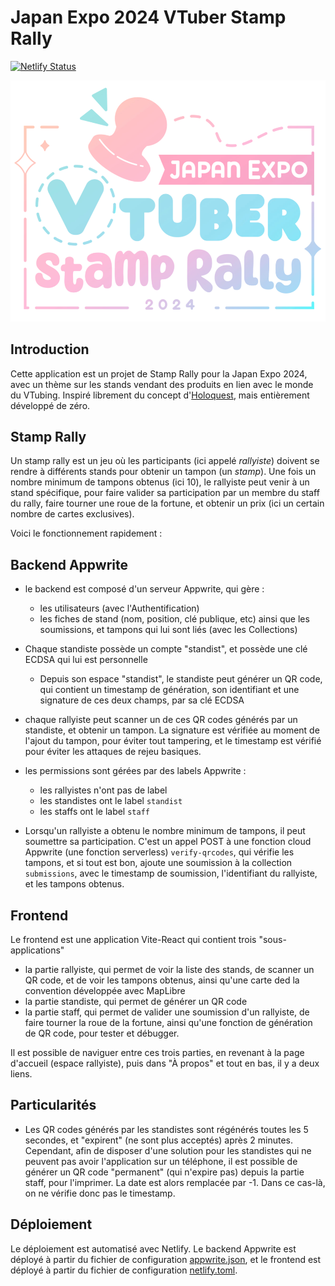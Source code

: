  # Japan Expo 2024 VTuber Stamp Rally
[![Netlify Status](https://api.netlify.com/api/v1/badges/0ca7b7bc-c703-4bce-b845-1e5670cc3c01/deploy-status)](https://app.netlify.com/sites/stamp-rally-devel/deploys)

![Logo](/web/src/assets/logo.png)

## Introduction
Cette application est un projet de Stamp Rally pour la Japan Expo 2024, avec un thème sur les stands vendant des produits en lien avec le monde du VTubing. Inspiré librement du concept d'[Holoquest](https://github.com/watsonindustries/holoquest), mais entièrement développé de zéro. 

## Stamp Rally
Un stamp rally est un jeu où les participants (ici appelé _rallyiste_) doivent se rendre à différents stands pour obtenir un tampon (un _stamp_). Une fois un nombre minimum de tampons obtenus (ici 10), le rallyiste peut venir à un stand spécifique, pour faire valider sa participation par un membre du staff du rally, faire tourner une roue de la fortune, et obtenir un prix (ici un certain nombre de cartes exclusives).

Voici le fonctionnement rapidement :
## Backend Appwrite
- le backend est composé d'un serveur Appwrite, qui gère :
  - les utilisateurs (avec l'Authentification)
  - les fiches de stand (nom, position, clé publique, etc) ainsi que les soumissions, et tampons qui lui sont liés (avec les Collections)

- Chaque standiste possède un compte "standist", et possède une clé ECDSA qui lui est personnelle
  - Depuis son espace "standist", le standiste peut générer un QR code, qui contient un timestamp de génération, son identifiant et une signature de ces deux champs, par sa clé ECDSA
- chaque rallyiste peut scanner un de ces QR codes générés par un standiste, et obtenir un tampon. La signature est vérifiée au moment de l'ajout du tampon, pour éviter tout tampering, et le timestamp est vérifié pour éviter les attaques de rejeu basiques.
- les permissions sont gérées par des labels Appwrite :
  - les rallyistes n'ont pas de label
  - les standistes ont le label `standist`
  - les staffs ont le label `staff`
- Lorsqu'un rallyiste a obtenu le nombre minimum de tampons, il peut soumettre sa participation. C'est un appel POST à une fonction cloud Appwrite (une fonction serverless) `verify-qrcodes`, qui vérifie les tampons, et si tout est bon, ajoute une soumission à la collection `submissions`, avec le timestamp de soumission, l'identifiant du rallyiste, et les tampons obtenus.

## Frontend
Le frontend est une application Vite-React qui contient trois "sous-applications"
- la partie rallyiste, qui permet de voir la liste des stands, de scanner un QR code, et de voir les tampons obtenus, ainsi qu'une carte ded la convention développée avec MapLibre
- la partie standiste, qui permet de générer un QR code
- la partie staff, qui permet de valider une soumission d'un rallyiste, de faire tourner la roue de la fortune, ainsi qu'une fonction de génération de QR code, pour tester et débugger.

Il est possible de naviguer entre ces trois parties, en revenant à la page d'accueil (espace rallyiste), puis dans "À propos" et tout en bas, il y a deux liens.

## Particularités
- Les QR codes générés par les standistes sont régénérés toutes les 5 secondes, et "expirent" (ne sont plus acceptés) après 2 minutes. Cependant, afin de disposer d'une solution pour les standistes qui ne peuvent pas avoir l'application sur un téléphone, il est possible de générer un QR code "permanent" (qui n'expire pas) depuis la partie staff, pour l'imprimer. La date est alors remplacée par -1. Dans ce cas-là, on ne vérifie donc pas le timestamp.

## Déploiement
Le déploiement est automatisé avec Netlify. Le backend Appwrite est déployé à partir du fichier de configuration [appwrite.json](/appwrite.json), et le frontend est déployé à partir du fichier de configuration [netlify.toml](/netlify.toml).
